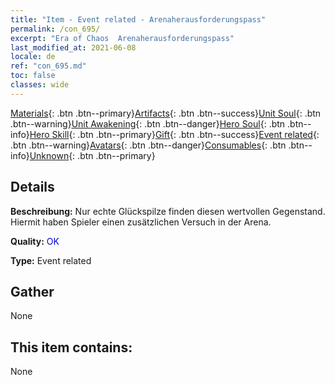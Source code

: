```yaml
---
title: "Item - Event related - Arenaherausforderungspass"
permalink: /con_695/
excerpt: "Era of Chaos  Arenaherausforderungspass"
last_modified_at: 2021-06-08
locale: de
ref: "con_695.md"
toc: false
classes: wide
---
```

 [Materials](/ItemsDE/){: .btn .btn--primary}[Artifacts](/ItemsDE/Artifacts/){: .btn .btn--success}[Unit Soul](/ItemsDE/UnitSoul/){: .btn .btn--warning}[Unit Awakening](/ItemsDE/UnitAwakening/){: .btn .btn--danger}[Hero Soul](/ItemsDE/HeroSoul/){: .btn .btn--info}[Hero Skill](/ItemsDE/HeroSkill/){: .btn .btn--primary}[Gift](/ItemsDE/Gift/){: .btn .btn--success}[Event related](/ItemsDE/Events/){: .btn .btn--warning}[Avatars](/ItemsDE/Avatars/){: .btn .btn--danger}[Consumables](/ItemsDE/Consumables/){: .btn .btn--info}[Unknown](/ItemsDE/Unknown/){: .btn .btn--primary}

## Details
 **Beschreibung:** Nur echte Glückspilze finden diesen wertvollen Gegenstand. Hiermit haben Spieler einen zusätzlichen Versuch in der Arena.

 **Quality:** <span style="color: #0000CD">OK</span>

 **Type:** Event related

## Gather

  None

## This item contains:

  None

